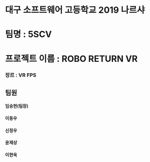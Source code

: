 # 대구 소프트웨어 고등학교 2019 나르샤
# 팀명 : 5SCV
# 프로젝트 이름 : ROBO RETURN VR
### 장르 : VR FPS

## 팀원
#### 임승현(팀장)
#### 이동우
#### 신정우
#### 윤재상
#### 이현욱

